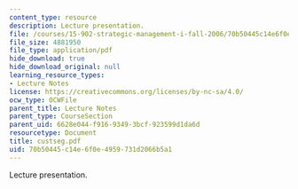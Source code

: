 ```yaml
---
content_type: resource
description: Lecture presentation.
file: /courses/15-902-strategic-management-i-fall-2006/70b50445c14e6f0e4959731d2066b5a1_custseg.pdf
file_size: 4881950
file_type: application/pdf
hide_download: true
hide_download_original: null
learning_resource_types:
- Lecture Notes
license: https://creativecommons.org/licenses/by-nc-sa/4.0/
ocw_type: OCWFile
parent_title: Lecture Notes
parent_type: CourseSection
parent_uid: 6628e044-f916-9349-3bcf-923599d1da6d
resourcetype: Document
title: custseg.pdf
uid: 70b50445-c14e-6f0e-4959-731d2066b5a1
---
```

Lecture presentation.